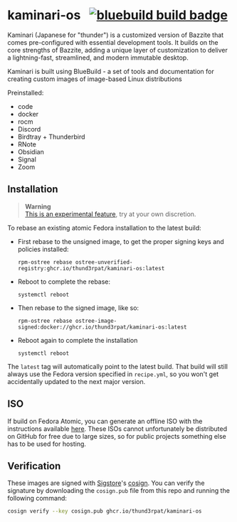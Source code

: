 # kaminari-os &nbsp; [![bluebuild build badge](https://github.com/thund3rpat/kaminari-os/actions/workflows/build.yml/badge.svg)](https://github.com/thund3rpat/kaminari-os/actions/workflows/build.yml)

Kaminari (Japanese for "thunder") is a customized version of Bazzite that comes pre-configured with essential development tools. It builds on the core strengths of Bazzite, adding a unique layer of customization to deliver a lightning-fast, streamlined, and modern immutable desktop.

Kaminari is built using BlueBuild - a set of tools and documentation for creating custom images of image-based Linux distributions


Preinstalled:
- code
- docker
- rocm
- Discord
- Birdtray + Thunderbird
- RNote
- Obsidian
- Signal
- Zoom

## Installation

> **Warning**  
> [This is an experimental feature](https://www.fedoraproject.org/wiki/Changes/OstreeNativeContainerStable), try at your own discretion.

To rebase an existing atomic Fedora installation to the latest build:

- First rebase to the unsigned image, to get the proper signing keys and policies installed:
  ```
  rpm-ostree rebase ostree-unverified-registry:ghcr.io/thund3rpat/kaminari-os:latest
  ```
- Reboot to complete the rebase:
  ```
  systemctl reboot
  ```
- Then rebase to the signed image, like so:
  ```
  rpm-ostree rebase ostree-image-signed:docker://ghcr.io/thund3rpat/kaminari-os:latest
  ```
- Reboot again to complete the installation
  ```
  systemctl reboot
  ```

The `latest` tag will automatically point to the latest build. That build will still always use the Fedora version specified in `recipe.yml`, so you won't get accidentally updated to the next major version.

## ISO

If build on Fedora Atomic, you can generate an offline ISO with the instructions available [here](https://blue-build.org/learn/universal-blue/#fresh-install-from-an-iso). These ISOs cannot unfortunately be distributed on GitHub for free due to large sizes, so for public projects something else has to be used for hosting.

## Verification

These images are signed with [Sigstore](https://www.sigstore.dev/)'s [cosign](https://github.com/sigstore/cosign). You can verify the signature by downloading the `cosign.pub` file from this repo and running the following command:

```bash
cosign verify --key cosign.pub ghcr.io/thund3rpat/kaminari-os
```
